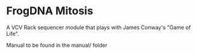 # FrogDNA Mitosis

A VCV Rack sequencer module that plays with James Conway's "Game of Life".

Manual to be found in the manual/ folder
